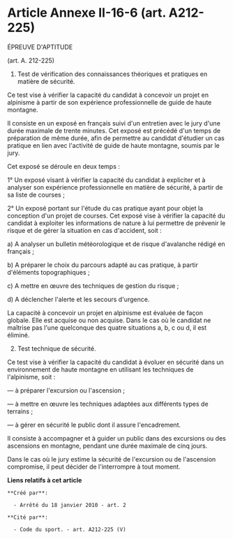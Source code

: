 # Article Annexe II-16-6 (art. A212-225)

ÉPREUVE D'APTITUDE

(art. A. 212-225)

1. Test de vérification des connaissances théoriques et pratiques en matière de sécurité.

Ce test vise à vérifier la capacité du candidat à concevoir un projet en alpinisme à partir de son expérience professionnelle
de guide de haute montagne.

Il consiste en un exposé en français suivi d'un entretien avec le jury d'une durée maximale de trente minutes. Cet exposé est
précédé d'un temps de préparation de même durée, afin de permettre au candidat d'étudier un cas pratique en lien avec
l'activité de guide de haute montagne, soumis par le jury.

Cet exposé se déroule en deux temps :

1° Un exposé visant à vérifier la capacité du candidat à expliciter et à analyser son expérience professionnelle en matière
de sécurité, à partir de sa liste de courses ;

2° Un exposé portant sur l'étude du cas pratique ayant pour objet la conception d'un projet de courses. Cet exposé vise à
vérifier la capacité du candidat à exploiter les informations de nature à lui permettre de prévenir le risque et de gérer la
situation en cas d'accident, soit :

a) A analyser un bulletin météorologique et de risque d'avalanche rédigé en français ;

b) A préparer le choix du parcours adapté au cas pratique, à partir d'éléments topographiques ;

c) A mettre en œuvre des techniques de gestion du risque ;

d) A déclencher l'alerte et les secours d'urgence.

La capacité à concevoir un projet en alpinisme est évaluée de façon globale. Elle est acquise ou non acquise. Dans le cas où
le candidat ne maîtrise pas l'une quelconque des quatre situations a, b, c ou d, il est éliminé.

2. Test technique de sécurité.

Ce test vise à vérifier la capacité du candidat à évoluer en sécurité dans un environnement de haute montagne en utilisant
les techniques de l'alpinisme, soit :

― à préparer l'excursion ou l'ascension ;

― à mettre en œuvre les techniques adaptées aux différents types de terrains ;

― à gérer en sécurité le public dont il assure l'encadrement.

Il consiste à accompagner et à guider un public dans des excursions ou des ascensions en montagne, pendant une durée maximale
de cinq jours.

Dans le cas où le jury estime la sécurité de l'excursion ou de l'ascension compromise, il peut décider de l'interrompre à
tout moment.

**Liens relatifs à cet article**

	**Créé par**:

	  - Arrêté du 18 janvier 2010 - art. 2

	**Cité par**:

	  - Code du sport. - art. A212-225 (V)
